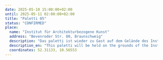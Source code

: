 ```yaml
---
date: 2025-05-10 15:00:00+02:00
until: 2025-05-11 02:00:00+02:00
title: "Paletti 05"
status: "CONFIRMED"
place:
  name: "Institut für Architekturbezogene Kunst"
  address: "Bevenroder Str. 80, Braunschweig"
  description: "Das paletti ist wieder zu Gast auf dem Gelände des Institut für Architekturbezogene Kunst im Querumer Forst."
  description_en: "This paletti will be held on the grounds of the Institute of Architecture Related Art in Querumer Forst."
  coordinates: 52.31133, 10.56553
---
```


